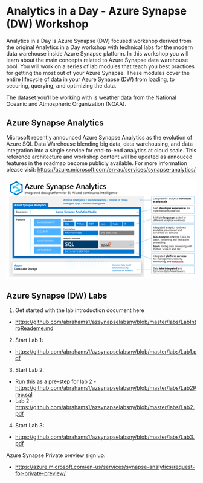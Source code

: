 # Analytics in a Day - Azure Synapse (DW) Workshop

Analytics in a Day is Azure Synapse (DW) focused workshop derived from the original Analytics in a Day workshop with technical labs for the modern data warehouse inside Azure Synapse platform. In this workshop you will learn about the main concepts related to Azure Synapse data warehouse pool. You will work on a series of lab modules that teach you best practices for getting the most out of your Azure Synapse. These modules cover the entire lifecycle of data in your Azure Synapse (DW) from loading, to securing, querying, and optimizing the data.

The dataset you’ll be working with is weather data from the National Oceanic and Atmospheric Organization (NOAA).

## Azure Synapse Analytics
Microsoft recently announced Azure Synapse Analytics as the evolution of Azure SQL Data Warehouse blending big data, data warehousing, and data integration into a single service for end-to-end analytics at cloud scale. This reference architecture and workshop content will be updated as annouced features in the roadmap become publicly available. For more information please visit: https://azure.microsoft.com/en-au/services/synapse-analytics/

![Azure Synapse Info](/Media/AzureSynapse.png)

## Azure Synapse (DW) Labs

1. Get started with the lab introduction document here 
  * https://github.com/abrahams1/azsynapselabsny/blob/master/labs/LabIntroReademe.md
2. Start Lab 1:
  * https://github.com/abrahams1/azsynapselabsny/blob/master/labs/Lab1.pdf
3. Start Lab 2: 
  * Run this as a pre-step for lab 2 - https://github.com/abrahams1/azsynapselabsny/blob/master/labs/Lab2Prep.sql
  * Lab 2 - https://github.com/abrahams1/azsynapselabsny/blob/master/labs/Lab2.pdf
4. Start Lab 3:
  * https://github.com/abrahams1/azsynapselabsny/blob/master/labs/Lab3.pdf
  
  Azure Synapse Private preview sign up:
  * https://azure.microsoft.com/en-us/services/synapse-analytics/request-for-private-preview/
